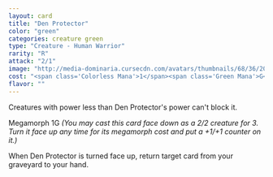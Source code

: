 ```yaml
---
layout: card
title: "Den Protector"
color: "green"
categories: creature green
type: "Creature - Human Warrior"
rarity: "R"
attack: "2/1"
image: "http://media-dominaria.cursecdn.com/avatars/thumbnails/68/36/200/283/635611855133353688.jpeg"
cost: "<span class='Colorless Mana'>1</span><span class='Green Mana'>G</span>"
flavor: ""
---
```


Creatures with power less than Den Protector's power can't block it.

Megamorph <span class="tip mana-icon mana-colorless-01" title="1 Colorless Mana">1</span><span class="tip mana-icon mana-green" title="1 Green Mana">G</span> <em>(You may cast this card face down as a 2/2 creature for <span class="tip mana-icon mana-colorless-03" title="3 Colorless Mana">3</span>. Turn it face up any time for its megamorph cost and put a +1/+1 counter on it.)</em>

When Den Protector is turned face up, return target card from your graveyard to your hand.
